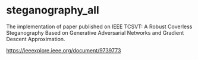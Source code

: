 # steganography_all
The implementation of paper published on IEEE TCSVT: A Robust Coverless Steganography Based on Generative Adversarial Networks and Gradient Descent Approximation.

https://ieeexplore.ieee.org/document/9739773
